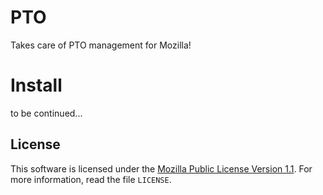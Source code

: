 PTO
===

Takes care of PTO management for Mozilla!

Install
=======

to be continued...



License
-------
This software is licensed under the [Mozilla Public License Version 1.1][MPL]. For more
information, read the file ``LICENSE``.

[MPL]: http://www.mozilla.org/MPL/

